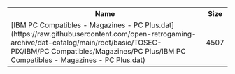 <table>
<tr><th>Name</th><th>Size</th></tr>
<tr><td>[IBM PC Compatibles - Magazines - PC Plus.dat](https://raw.githubusercontent.com/open-retrogaming-archive/dat-catalog/main/root/basic/TOSEC-PIX/IBM/PC Compatibles/Magazines/PC Plus/IBM PC Compatibles - Magazines - PC Plus.dat)</td><td>4507</td></tr>
</table>
